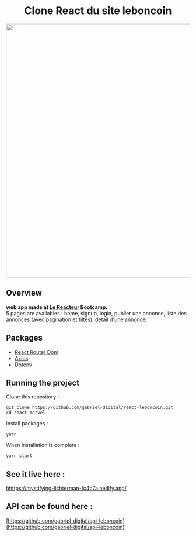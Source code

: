 <h1 align="center">
	Clone React du site leboncoin
</h1>

<p align="center">
	<img src="https://github.com/gabriel-digital/react-marvel/blob/master/preview/leboncoin-preview.gif" width="694">
</p>

## Overview

**web app made at [Le Reacteur](https://www.lereacteur.io/) Bootcamp.**  
5 pages are availables : home, signup, login, publier une annonce, liste des annonces (avec pagination et filtes), détail d'une annonce.

## Packages

- [React Router Dom](https://reacttraining.com/react-router/web/guides/quick-start)
- [Axios](https://github.com/axios/axios)
- [Dotenv](https://www.npmjs.com/package/dotenv)

## Running the project

Clone this repository :

```
git clone https://github.com/gabriel-digital/react-leboncoin.git
cd react-marvel
```

Install packages :

```
yarn
```

When installation is complete :

```bash
yarn start
```

## See it live here :

[hhttps://mystifying-lichterman-fc4c7a.netlify.app/](hhttps://mystifying-lichterman-fc4c7a.netlify.app/)

## API can be found here :

[https://github.com/gabriel-digital/api-leboncoin](https://github.com/gabriel-digital/api-leboncoin)
